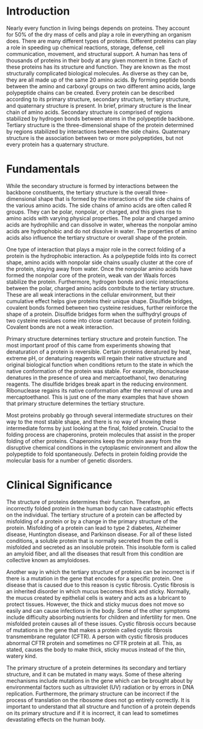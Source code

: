 # Introduction

Nearly every function in living beings depends on proteins. They account for 50% of the dry mass of cells and play a role in everything an organism does. There are many different types of proteins. Different proteins can play a role in speeding up chemical reactions, storage, defense, cell communication, movement, and structural support. A human has tens of thousands of proteins in their body at any given moment in time. Each of these proteins has its structure and function. They are known as the most structurally complicated biological molecules. As diverse as they can be, they are all made up of the same 20 amino acids. By forming peptide bonds between the amino and carboxyl groups on two different amino acids, large polypeptide chains can be created. Every protein can be described according to its primary structure, secondary structure, tertiary structure, and quaternary structure is present. In brief, primary structure is the linear chain of amino acids. Secondary structure is comprised of regions stabilized by hydrogen bonds between atoms in the polypeptide backbone. Tertiary structure is the three-dimensional shape of the protein determined by regions stabilized by interactions between the side chains. Quaternary structure is the association between two or more polypeptides, but not every protein has a quaternary structure.

# Fundamentals

While the secondary structure is formed by interactions between the backbone constituents, the tertiary structure is the overall three-dimensional shape that is formed by the interactions of the side chains of the various amino acids. The side chains of amino acids are often called R groups. They can be polar, nonpolar, or charged, and this gives rise to amino acids with varying physical properties. The polar and charged amino acids are hydrophilic and can dissolve in water, whereas the nonpolar amino acids are hydrophobic and do not dissolve in water. The properties of amino acids also influence the tertiary structure or overall shape of the protein.

One type of interaction that plays a major role in the correct folding of a protein is the hydrophobic interaction. As a polypeptide folds into its correct shape, amino acids with nonpolar side chains usually cluster at the core of the protein, staying away from water. Once the nonpolar amino acids have formed the nonpolar core of the protein, weak van der Waals forces stabilize the protein. Furthermore, hydrogen bonds and ionic interactions between the polar, charged amino acids contribute to the tertiary structure. These are all weak interactions in the cellular environment, but their cumulative effect helps give proteins their unique shape. Disulfide bridges, covalent bonds formed between two cysteine residues, further reinforce the shape of a protein. Disulfide bridges form when the sulfhydryl groups of two cysteine residues come into close contact because of protein folding. Covalent bonds are not a weak interaction.

Primary structure determines tertiary structure and protein function. The most important proof of this came from experiments showing that denaturation of a protein is reversible. Certain proteins denatured by heat, extreme pH, or denaturing reagents will regain their native structure and original biological function when conditions return to the state in which the native conformation of the protein was stable. For example, ribonuclease denatures in the presence of urea and mercaptoethanol, two denaturing reagents. The disulfide bridges break apart in the reducing environment. Ribonuclease regains its native conformation after the removal of urea and mercaptoethanol. This is just one of the many examples that have shown that primary structure determines the tertiary structure.

Most proteins probably go through several intermediate structures on their way to the most stable shape, and there is no way of knowing these intermediate forms by just looking at the final, folded protein. Crucial to the folding process are chaperonins, protein molecules that assist in the proper folding of other proteins. Chaperonins keep the protein away from the disruptive chemical conditions in the cytoplasmic environment and allow the polypeptide to fold spontaneously. Defects in protein folding provide the molecular basis for a number of genetic disorders.

# Clinical Significance

The structure of proteins determines their function. Therefore, an incorrectly folded protein in the human body can have catastrophic effects on the individual. The tertiary structure of a protein can be affected by misfolding of a protein or by a change in the primary structure of the protein. Misfolding of a protein can lead to type 2 diabetes, Alzheimer disease, Huntington disease, and Parkinson disease. For all of these listed conditions, a soluble protein that is normally secreted from the cell is misfolded and secreted as an insoluble protein. This insoluble form is called an amyloid fiber, and all the diseases that result from this condition are collective known as amyloidoses.

Another way in which the tertiary structure of proteins can be incorrect is if there is a mutation in the gene that encodes for a specific protein. One disease that is caused due to this reason is cystic fibrosis. Cystic fibrosis is an inherited disorder in which mucus becomes thick and sticky. Normally, the mucus created by epithelial cells is watery and acts as a lubricant to protect tissues. However, the thick and sticky mucus does not move so easily and can cause infections in the body. Some of the other symptoms include difficulty absorbing nutrients for children and infertility for men. One misfolded protein causes all of these issues. Cystic fibrosis occurs because of mutations in the gene that makes a protein called cystic fibrosis transmembrane regulator (CFTR). A person with cystic fibrosis produces abnormal CFTR protein and sometimes no CFTR protein at all. This, as stated, causes the body to make thick, sticky mucus instead of the thin, watery kind.

The primary structure of a protein determines its secondary and tertiary structure, and it can be mutated in many ways. Some of these altering mechanisms include mutations in the gene which can be brought about by environmental factors such as ultraviolet (UV) radiation or by errors in DNA replication. Furthermore, the primary structure can be incorrect if the process of translation on the ribosome does not go entirely correctly. It is important to understand that all structure and function of a protein depends on its primary structure and if it is incorrect, it can lead to sometimes devastating effects on the human body.